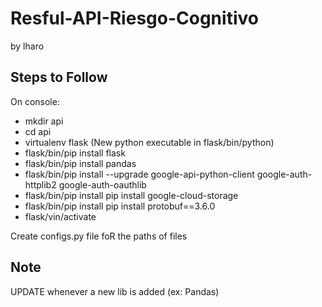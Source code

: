 # Resful-API-Riesgo-Cognitivo
by lharo

## Steps to Follow

On console:

* mkdir api
* cd api
* virtualenv flask (New python executable in flask/bin/python)
* flask/bin/pip install flask
* flask/bin/pip install pandas
* flask/bin/pip install --upgrade google-api-python-client google-auth-httplib2 google-auth-oauthlib
* flask/bin/pip install pip install google-cloud-storage
* flask/bin/pip install pip install protobuf==3.6.0
* flask/vin/activate

Create configs.py file foR the paths of files


## Note
UPDATE whenever a new lib is added (ex: Pandas)